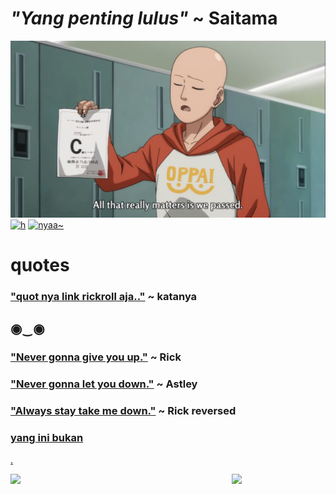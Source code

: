 # _"Yang penting lulus"_ ~ Saitama
![](https://github.com/chewga/yearbookquotes/raw/main/media/saitama_passed.jpg)
[![h](https://i.pinimg.com/originals/89/17/9c/89179ce5f90c56fd53f69c4708f492b0.jpg)](https://i.gifer.com/IlDK.gif)
[![nyaa~](http://pa1.narvii.com/5841/f2cb9ede1137ccf6ba54cdbd8b4031a31260413e_00.gif)](https://i.gifer.com/IlDK.gif)
# quotes
### ["quot nya link rickroll aja.."](https://3.bp.blogspot.com/-qXtWfvFk7A4/VjJiraKxZGI/AAAAAAAAG6M/D1ujycZNGP8/s1600/gambar_meme_lucu_spongebob_buat_komen.jpg) ~ katanya
## ◉‿◉
### ["Never gonna give you up."](https://lh3.googleusercontent.com/proxy/MOpKbkwzSz8jo0lELqyayYpGOvWd7NEr5e2EaF8Ig7egrICHwEp1DVYSBjnUIqthoETI6E0Y12ZypYGOrVeXOb-0Bh8WR2_wpoIqazDgFQBC_goC6ktT6AzhzBG7ZIZb9xDJeAg2YG5QFd0Bd0NlWyTpvmiWyhKBy_tLhXsyM8ioQ8Qv=w1200-h630-p-k-no-nu) ~ Rick<br>
### ["Never gonna let you down."](https://gifimage.net/wp-content/uploads/2017/07/funny-animal-gif-3.gif) ~ Astley<br>
### ["Always stay take me down."](https://www.thetimes.co.uk/imageserver/image/methode%2Ftimes%2Fprod%2Fweb%2Fbin%2F97f760d4-852b-11e8-ad58-ae35970199d3.jpg?crop=4784%2C2691%2C1240%2C857) ~ Rick reversed<br>
### [yang ini bukan](https://i.gifer.com/IlDK.gif)<br>
[.](https://tinyurl.com/y8f4fdjc)
>
<img src="https://media.tenor.co/images/a46af63a7f5ec53c82734705132bc319/tenor.gif" align="left" width="150px">
<img src="https://gifimage.net/wp-content/uploads/2018/04/rikka-takanashi-dance-gif-10.gif" align="right" width="150px">

